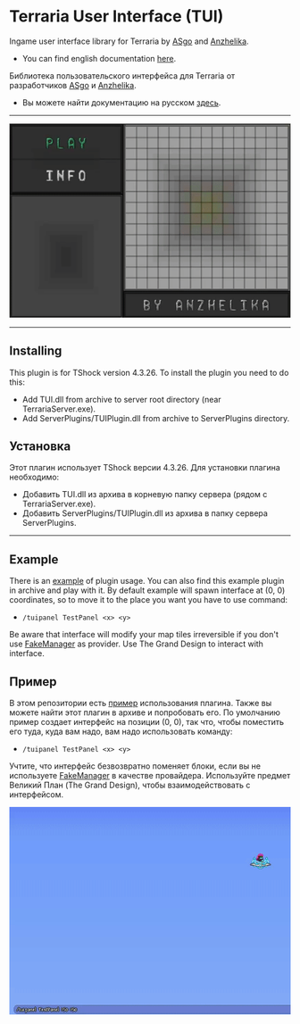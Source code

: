 # Terraria User Interface (TUI)
Ingame user interface library for Terraria by [ASgo](https://github.com/ASgoPew) and [Anzhelika](https://github.com/AnzhelikaO).
* You can find english documentation [here](Documentation/en.md).

Библиотека пользовательского интерфейса для Terraria от разработчиков [ASgo](https://github.com/ASgoPew) и [Anzhelika](https://github.com/AnzhelikaO).
* Вы можете найти документацию на русском [здесь](Documentation/ru.md).

***

![](Documentation/Images/Minesweeper.gif)

***

## Installing
This plugin is for TShock version 4.3.26.
To install the plugin you need to do this:
* Add TUI.dll from archive to server root directory (near TerrariaServer.exe).
* Add ServerPlugins/TUIPlugin.dll from archive to ServerPlugins directory.

## Установка
Этот плагин использует TShock версии 4.3.26.
Для установки плагина необходимо:
* Добавить TUI.dll из архива в корневую папку сервера (рядом с TerrariaServer.exe).
* Добавить ServerPlugins/TUIPlugin.dll из архива в папку сервера ServerPlugins.

***

## Example
There is an [example](TUIExample/TUIExamplePlugin.cs) of plugin usage.
You can also find this example plugin in archive and play with it.
By default example will spawn interface at (0, 0) coordinates, so to move it to the place you want you have to use command:
* ```/tuipanel TestPanel <x> <y>```

Be aware that interface will modify your map tiles irreversible if you don't use [FakeManager](https://github.com/AnzhelikaO/FakeManager) as provider.
Use The Grand Design to interact with interface.

## Пример
В этом репозитории есть [пример](TUIExample/TUIExamplePlugin.cs) использования плагина.
Также вы можете найти этот плагин в архиве и попробовать его.
По умолчанию пример создает интерфейс на позиции (0, 0), так что, чтобы поместить его туда, куда вам надо, вам надо использовать команду:
* ```/tuipanel TestPanel <x> <y>```

Учтите, что интерфейс безвозвратно поменяет блоки, если вы не используете [FakeManager](https://github.com/AnzhelikaO/FakeManager) в качестве провайдера.
Используйте предмет Великий План (The Grand Design), чтобы взаимодействовать с интерфейсом.

![](Documentation/Images/TUIPanelCommand.gif)